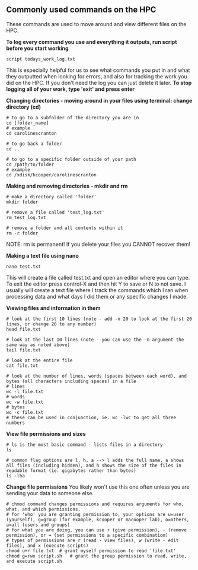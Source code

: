 ## Commonly used commands on the HPC

These commands are used to move around and view different files on the HPC.

**To log every command you use and everything it outputs, run script before you start working**
```
script todays_work_log.txt
```
This is especially helpful for us to see what commands you put in and what they outputted when looking for errors, and also for tracking the work you did on the HPC. If you don't need the log you can just delete it later. 
**To stop logging all of your work, type 'exit' and press enter**


**Changing directories - moving around in your files using terminal: change directory (cd)**
```
# to go to a subfolder of the directory you are in
cd [folder_name]
# example
cd carolinescranton

# to go back a folder 
cd ..

# to go to a specific folder outside of your path
cd /path/to/folder
# example
cd /xdisk/kcooper/carolinescranton
```


**Making and removing directories - mkdir and rm**
```
# make a directory called 'folder'
mkdir folder

# remove a file called 'test_log.txt'
rm test_log.txt

# remove a folder and all contents within it
rm -r folder
```
NOTE: rm is permanent! If you delete your files you CANNOT recover them!


**Making a text file using nano**
```
nano test.txt
```
This will create a file called test.txt and open an editor where you can type. To exit the editor press control-X and then hit Y to save or N to not save. I usually will create a text file where I track the commands which I ran when processing data and what days I did them or any specific changes I made. 


**Viewing files and information in them**
```
# look at the first 10 lines (note - add -n 20 to look at the first 20 lines, or change 20 to any number)
head file.txt

# look at the last 10 lines (note - you can use the -n argument the same way as noted above)
tail file.txt

# look at the entire file
cat file.txt

# look at the number of lines, words (spaces between each word), and bytes (all characters including spaces) in a file
# lines
wc -l file.txt
# words
wc -w file.txt
# bytes
wc -c file.txt
# these can be used in conjunction, ie. wc -lwc to get all three numbers
```


**View file permissions and sizes**
```
# ls is the most basic command - lists files in a directory
ls

# common flag options are l, h, a --> l adds the full name, a shows all files (including hidden), and h shows the size of the files in readable format (ie. gigabytes rather than bytes)
ls -lha
```


**Change file permissions**
You likely won't use this one often unless you are sending your data to someone else.
```
# chmod command changes permissions and requires arguments for who, what, and which permissions.
# for 'who' you are granting permission to, your options are u=user (yourself), g=group (for example, kcooper or macooper lab), o=others, a=all (users and groups)
# for what you are doing, you can use + (give permission), - (remove permission), or = (set permissions to a specific combination)
# types of permissions are r (read - view files), w (write - edit files), and x (execute scripts)
chmod u+r file.txt  # grant myself permission to read 'file.txt'
chmod g=rwx script.sh   # grant the group permission to read, write, and execute script.sh
```

